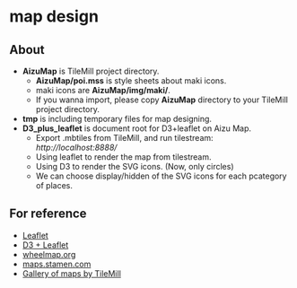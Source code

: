 # map design
## About
- **AizuMap** is TileMill project directory.
	- **AizuMap/poi.mss** is style sheets about maki icons.
	- maki icons are **AizuMap/img/maki/**.
	- If you wanna import, please copy **AizuMap** directory to your TileMill project directory.
- **tmp** is including temporary files for map designing.
- **D3_plus_leaflet** is document root for D3+leaflet on Aizu Map.
	- Export .mbtiles from TileMill, and run tilestream: _http://localhost:8888/_
	- Using leaflet to render the map from tilestream.
	- Using D3 to render the SVG icons. (Now, only circles)
	- We can choose display/hidden of the SVG icons for each pcategory of places.

## For reference
- [Leaflet](http://leafletjs.com/)
- [D3 + Leaflet](http://bost.ocks.org/mike/leaflet/)
- [wheelmap.org](http://wheelmap.org/en)
- [maps.stamen.com](http://maps.stamen.com/#terrain/14/37.7631/-122.3862)
- [Gallery of maps by TileMill](http://mapbox.com/tilemill/gallery/)
